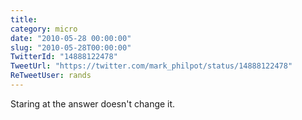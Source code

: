 ```yaml
---
title: 
category: micro
date: "2010-05-28 00:00:00"
slug: "2010-05-28T00:00:00"
TwitterId: "14888122478"
TweetUrl: "https://twitter.com/mark_philpot/status/14888122478"
ReTweetUser: rands
---
```


<i class="fa fa-retweet" aria-hidden="true"></i> Staring at the answer doesn't
change it.
